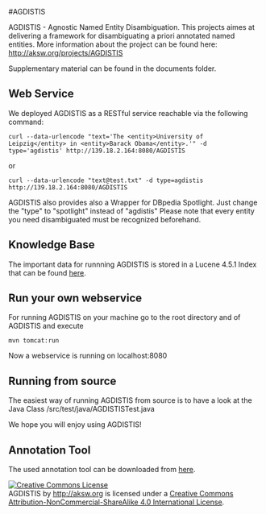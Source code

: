 #AGDISTIS

AGDISTIS - Agnostic Named Entity Disambiguation. This projects aimes at delivering a framework for disambiguating a priori annotated named entities. More information about the project can be found here: http://aksw.org/projects/AGDISTIS

Supplementary material can be found in the documents folder.

## Web Service

We deployed AGDISTIS as a RESTful service reachable via the following command:

```shell
curl --data-urlencode "text='The <entity>University of Leipzig</entity> in <entity>Barack Obama</entity>.'" -d type='agdistis' http://139.18.2.164:8080/AGDISTIS
```
or
```shell
curl --data-urlencode "text@test.txt" -d type=agdistis http://139.18.2.164:8080/AGDISTIS
```
AGDISTIS also provides also a Wrapper for DBpedia Spotlight. Just change the "type" to "spotlight" instead of "agdistis"
Please note that every entity you need disambiguated must be recognized beforehand.

## Knowledge Base

The important data for runnning AGDISTIS is stored in a Lucene 4.5.1 Index that can be found
<a href="http://139.18.2.164/rusbeck/index_dbpedia_39_en.7z">here</a>.

## Run your own webservice

For running AGDISTIS on your machine go to the root directory and of AGDISTIS and execute
```shell
mvn tomcat:run
```
Now a webservice is running on localhost:8080

## Running from source

The easiest way of running AGDISTIS from source is to have a look at the Java Class /src/test/java/AGDISTISTest.java


We hope you will enjoy using AGDISTIS!

## Annotation Tool

The used annotation tool can be downloaded from <a href="https://github.com/RicardoUsbeck/QRTool">here</a>.

<a rel="license" href="http://creativecommons.org/licenses/by-nc-sa/4.0/"><img alt="Creative Commons License" style="border-width:0" src="http://i.creativecommons.org/l/by-nc-sa/4.0/88x31.png" /></a><br /><span xmlns:dct="http://purl.org/dc/terms/" property="dct:title">AGDISTIS</span> by <span xmlns:cc="http://creativecommons.org/ns#" property="cc:attributionName">http://aksw.org</span> is licensed under a <a rel="license" href="http://creativecommons.org/licenses/by-nc-sa/4.0/">Creative Commons Attribution-NonCommercial-ShareAlike 4.0 International License</a>.
